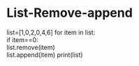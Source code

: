 # List-Remove-append
list=[1,0,2,0,4,6] 
for item in list:     
      if item==0:         
          list.remove(item)         
          list.append(item) 
print(list)
